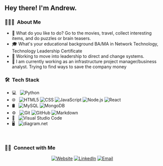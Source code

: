 <h2> Hey there! I'm Andrew.</h2>

<h3> 👨🏻‍💻 &nbsp;About Me </h3>

- 🤔 What do you like to do? Go to the movies, travel, collect interesting items, and do puzzles or brain teasers.
- 🎓 What's your educational background BA/MA in Network Technology, Technology Leadership Certificate
- 💼 Working to move into leadership to direct and change systems.
- 🌱 I am currently working as an infrastructure project manager/business analyst.  Trying to find ways to save the company money

<h3> 🛠 &nbsp;Tech Stack</h3>

- 💻 &nbsp;
![Python](https://img.shields.io/badge/-Python-333333?style=flat&...)
- 🌐 &nbsp;
![HTML5](https://img.shields.io/badge/-HTML5-333333?style=flat&l...)
![CSS](https://img.shields.io/badge/-CSS-333333?style=flat&log...)
![JavaScript](https://img.shields.io/badge/-JavaScript-333333?style=f...)
![Node.js](https://img.shields.io/badge/-Node.js-333333?style=flat...)
![React](https://img.shields.io/badge/-React-333333?style=flat&l...)
- 🛢 &nbsp;
![MySQL](https://img.shields.io/badge/-MySQL-333333?style=flat&l...)
![MongoDB](https://img.shields.io/badge/-MongoDB-333333?style=flat...)
- ⚙️ &nbsp;
![Git](https://img.shields.io/badge/-Git-333333?style=flat&log...)
![GitHub](https://img.shields.io/badge/-GitHub-333333?style=flat&...)
![Markdown](https://img.shields.io/badge/-Markdown-333333?style=fla...)
- 🔧 &nbsp;
![Visual Studio Code](img.shields.io/badge/-Visual%20Studio%20Code-33...)
- 🖥 &nbsp;
![diagram.net](img.shields.io/badge/-Diagram.net-333333?style=...)

<br/>

<h3> 🤝🏻 &nbsp;Connect with Me </h3>

<p align="center">
<a href="www.kuralabs.org"><img alt="Website" src="https://img.shields.io/badge/Website-www.kuralabs.org-o..."></a>
<a href="https://www.linkedin.com/in/andrew-mullen-/"><img alt="LinkedIn" src="https://img.shields.io/badge/LinkedIn-Andrew%20Mullen..."></a>
<a href="mullencsllc@gmail.com"><img alt="Email" src="https://img.shields.io/badge/Email-mullencsllc@gmail.com...."></a>
</p>

<!---
andmulLABS01/andmulLABS01 is a ✨ special ✨ repository because its `README.md` (this file) appears on your GitHub profile.
You can click the Preview link to take a look at your changes.
--->

